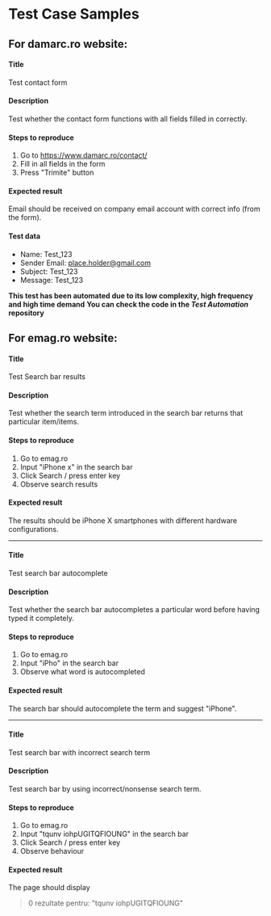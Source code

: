 # Test Case Samples

## For damarc.ro website:

#### Title
Test contact form

#### Description
Test whether the contact form functions with all fields filled in correctly.

#### Steps to reproduce
1. Go to https://www.damarc.ro/contact/
2. Fill in all fields in the form
3. Press "Trimite" button

#### Expected result
Email should be received on company email account with correct info (from the form).

#### Test data
- Name: Test_123
- Sender Email: place.holder@gmail.com
- Subject: Test_123
- Message: Test_123

**This test has been automated due to its low complexity, high frequency and high time demand**
**You can check the code in the *Test Automation* repository**



## For emag.ro website:

#### Title
Test Search bar results

#### Description
Test whether the search term introduced in the search bar returns that particular item/items.


#### Steps to reproduce
1. Go to emag.ro
2. Input "iPhone x" in the search bar
3. Click Search / press enter key
4. Observe search results


#### Expected result
The results should be iPhone X smartphones with different hardware configurations.
______________________________________________________________________________________________



#### Title
Test search bar autocomplete

#### Description
Test whether the search bar autocompletes a particular word before having typed it completely.


#### Steps to reproduce
1. Go to emag.ro
2. Input "iPho" in the search bar
3. Observe what word is autocompleted



#### Expected result
The search bar should autocomplete the term and suggest "iPhone".
______________________________________________________________________________________________

#### Title
Test search bar with incorrect search term

#### Description
Test search bar by using incorrect/nonsense search term.


#### Steps to reproduce
1. Go to emag.ro
2. Input "tqunv iohpUGITQFIOUNG" in the search bar
3. Click Search / press enter key
4. Observe behaviour


#### Expected result
The page should display
> 0 rezultate pentru: "tqunv iohpUGITQFIOUNG"


